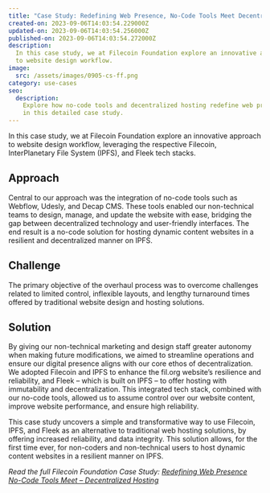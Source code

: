 ```yaml
---
title: "Case Study: Redefining Web Presence, No-Code Tools Meet Decentralized Hosting"
created-on: 2023-09-06T14:03:54.229000Z
updated-on: 2023-09-06T14:03:54.256000Z
published-on: 2023-09-06T14:03:54.272000Z
description:
  In this case study, we at Filecoin Foundation explore an innovative approach
  to website design workflow.
image:
  src: /assets/images/0905-cs-ff.png
category: use-cases
seo:
  description:
    Explore how no-code tools and decentralized hosting redefine web presence
    in this detailed case study.
---
```


In this case study, we at Filecoin Foundation explore an innovative approach to website design workflow, leveraging the respective Filecoin, InterPlanetary File System (IPFS), and Fleek tech stacks.

## Approach

Central to our approach was the integration of no-code tools such as Webflow, Udesly, and Decap CMS. These tools enabled our non-technical teams to design, manage, and update the website with ease, bridging the gap between decentralized technology and user-friendly interfaces. The end result is a no-code solution for hosting dynamic content websites in a resilient and decentralized manner on IPFS.

## Challenge

The primary objective of the overhaul process was to overcome challenges related to limited control, inflexible layouts, and lengthy turnaround times offered by traditional website design and hosting solutions.

## Solution

By giving our non-technical marketing and design staff greater autonomy when making future modifications, we aimed to streamline operations and ensure our digital presence aligns with our core ethos of decentralization. We adopted Filecoin and IPFS to enhance the fil.org website’s resilience and reliability, and Fleek – which is built on IPFS – to offer hosting with immutability and decentralization. This integrated tech stack, combined with our no-code tools, allowed us to assume control over our website content, improve website performance, and ensure high reliability.

This case study uncovers a simple and transformative way to use Filecoin, IPFS, and Fleek as an alternative to traditional web hosting solutions, by offering increased reliability, and data integrity. This solution allows, for the first time ever, for non-coders and non-technical users to host dynamic content websites in a resilient manner on IPFS.

_Read the full Filecoin Foundation Case Study: [Redefining Web Presence No-Code Tools Meet – Decentralized Hosting](https://fil-foundation.on.fleek.co/hosting/FF-Redefining-Web-Presence.pdf)_

